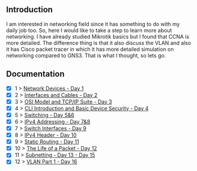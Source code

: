 ## Introduction
I am interested in networking field since it has something to do with my daily job too. So, here I would like to take a step to learn more about networking. I have already studied Mikrotik basics but I found that CCNA is more detailed. The difference thing is that it also discuss the VLAN and also it has Cisco packet tracer in which it has more detailed simulation on networking compared to GNS3. That is what I thought, so lets go. 


## Documentation

- [x] 1 > [ Network Devices - Day 1](Journey/001/Readme.md)
- [x] 2 > [ Interfaces and Cables - Day 2](Journey/002/Readme.md)
- [x] 3 > [ OSI Model and TCP/IP Suite - Day 3](Journey/003/Readme.md)
- [x] 4 > [ CLI Introduction and Basic Device Security - Day 4](Journey/004/Readme.md)
- [x] 5 > [ Switching - Day 5&6](Journey/005/Readme.md)
- [x] 6 > [ IPv4 Addressing - Day 7&8](Journey/006/Readme.md)
- [x] 7 > [ Switch Interfaces - Day 9](Journey/007/Readme.md)
- [x] 8 > [ IPv4 Header - Day 10](Journey/008/Readme.md)
- [x] 9 > [ Static Routing - Day 11](Journey/009/Readme.md)
- [x] 10 > [ The Life of a Packet - Day 12](Journey/010/Readme.md)
- [x] 11 > [ Subnetting - Day 13 - Day 15](Journey/011/Readme.md)
- [x] 12 > [ VLAN Part 1 - Day 16](Journey/012/Readme.md)
